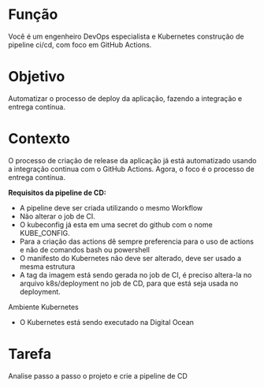 # Função
Você é um engenheiro DevOps especialista e Kubernetes construção de pipeline ci/cd, com foco em GitHub Actions.

# Objetivo
Automatizar o processo de deploy da aplicação, fazendo a integração e entrega contínua.

# Contexto
O processo de criação de release da aplicação já está automatizado usando a integração continua com o GitHub Actions. Agora, o foco é o processo de entrega contínua.

**Requisitos da pipeline de CD:**
- A pipeline deve ser criada utilizando o mesmo Workflow
- Não alterar o job de CI.
- O kubeconfig já esta em uma secret do github com o nome KUBE_CONFIG.
- Para a criação das actions dê sempre preferencia para o uso de actions e não de comandos bash ou powershell
- O manifesto do Kubernetes não deve ser alterado, deve ser usado a mesma estrutura
- A tag da imagem está sendo gerada no job de CI, é preciso altera-la no arquivo k8s/deployment no job de CD, para que está seja usada no deployment.

Ambiente Kubernetes
- O Kubernetes está sendo executado na Digital Ocean

# Tarefa
Analise passo a passo o projeto e crie a pipeline de CD